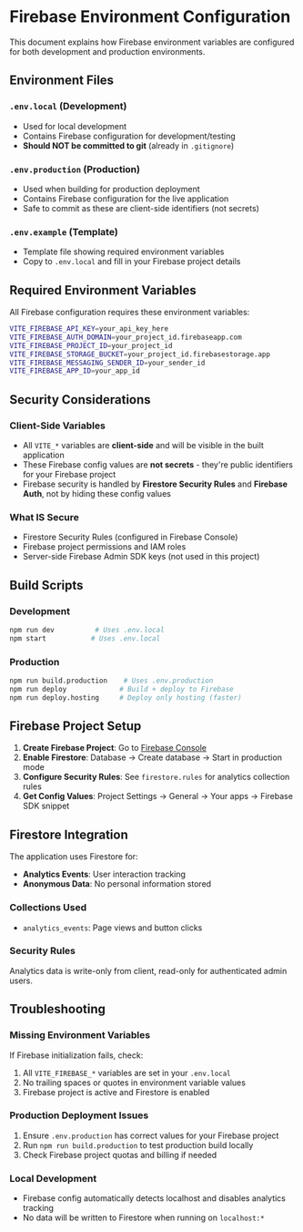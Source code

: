 # Firebase Environment Configuration

This document explains how Firebase environment variables are configured for both development and production environments.

## Environment Files

### `.env.local` (Development)
- Used for local development
- Contains Firebase configuration for development/testing
- **Should NOT be committed to git** (already in `.gitignore`)

### `.env.production` (Production)
- Used when building for production deployment
- Contains Firebase configuration for the live application
- Safe to commit as these are client-side identifiers (not secrets)

### `.env.example` (Template)
- Template file showing required environment variables
- Copy to `.env.local` and fill in your Firebase project details

## Required Environment Variables

All Firebase configuration requires these environment variables:

```bash
VITE_FIREBASE_API_KEY=your_api_key_here
VITE_FIREBASE_AUTH_DOMAIN=your_project_id.firebaseapp.com  
VITE_FIREBASE_PROJECT_ID=your_project_id
VITE_FIREBASE_STORAGE_BUCKET=your_project_id.firebasestorage.app
VITE_FIREBASE_MESSAGING_SENDER_ID=your_sender_id
VITE_FIREBASE_APP_ID=your_app_id
```

## Security Considerations

### Client-Side Variables
- All `VITE_*` variables are **client-side** and will be visible in the built application
- These Firebase config values are **not secrets** - they're public identifiers for your Firebase project
- Firebase security is handled by **Firestore Security Rules** and **Firebase Auth**, not by hiding these config values

### What IS Secure
- Firestore Security Rules (configured in Firebase Console)
- Firebase project permissions and IAM roles
- Server-side Firebase Admin SDK keys (not used in this project)

## Build Scripts

### Development
```bash
npm run dev          # Uses .env.local
npm start           # Uses .env.local  
```

### Production
```bash
npm run build.production    # Uses .env.production
npm run deploy             # Build + deploy to Firebase
npm run deploy.hosting     # Deploy only hosting (faster)
```

## Firebase Project Setup

1. **Create Firebase Project**: Go to [Firebase Console](https://console.firebase.google.com/)
2. **Enable Firestore**: Database → Create database → Start in production mode
3. **Configure Security Rules**: See `firestore.rules` for analytics collection rules
4. **Get Config Values**: Project Settings → General → Your apps → Firebase SDK snippet

## Firestore Integration

The application uses Firestore for:
- **Analytics Events**: User interaction tracking
- **Anonymous Data**: No personal information stored

### Collections Used
- `analytics_events`: Page views and button clicks

### Security Rules
Analytics data is write-only from client, read-only for authenticated admin users.

## Troubleshooting

### Missing Environment Variables
If Firebase initialization fails, check:
1. All `VITE_FIREBASE_*` variables are set in your `.env.local`
2. No trailing spaces or quotes in environment variable values
3. Firebase project is active and Firestore is enabled

### Production Deployment Issues
1. Ensure `.env.production` has correct values for your Firebase project
2. Run `npm run build.production` to test production build locally
3. Check Firebase project quotas and billing if needed

### Local Development
- Firebase config automatically detects localhost and disables analytics tracking
- No data will be written to Firestore when running on `localhost:*`